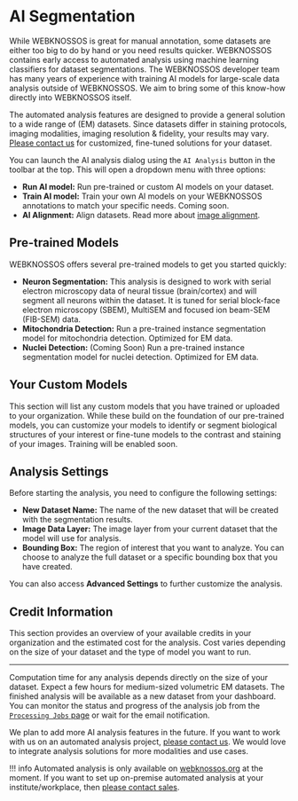# AI Segmentation

While WEBKNOSSOS is great for manual annotation, some datasets are either too big to do by hand or you need results quicker. WEBKNOSSOS contains early access to automated analysis using machine learning classifiers for dataset segmentations. The WEBKNOSSOS developer team has many years of experience with training AI models for large-scale data analysis outside of WEBKNOSSOS. We aim to bring some of this know-how directly into WEBKNOSSOS itself.

The automated analysis features are designed to provide a general solution to a wide range of (EM) datasets. Since datasets differ in staining protocols, imaging modalities, imaging resolution & fidelity, your results may vary. [Please contact us](mailto:hello@webknossos.org) for customized, fine-tuned solutions for your dataset. 

You can launch the AI analysis dialog using the `AI Analysis` button in the toolbar at the top. This will open a dropdown menu with three options:

- **Run AI model:** Run pre-trained or custom AI models on your dataset.
- **Train AI model:** Train your own AI models on your WEBKNOSSOS annotations to match your specific needs. Coming soon.
- **AI Alignment:** Align datasets. Read more about [image alignment](./alignment.md).


## Pre-trained Models

WEBKNOSSOS offers several pre-trained models to get you started quickly:

*   **Neuron Segmentation:** This analysis is designed to work with serial electron microscopy data of neural tissue (brain/cortex) and will segment all neurons within the dataset. It is tuned for serial block-face electron microscopy (SBEM), MultiSEM and focused ion beam-SEM (FIB-SEM) data.
*   **Mitochondria Detection:** Run a pre-trained instance segmentation model for mitochondria detection. Optimized for EM data.
*   **Nuclei Detection:** (Coming Soon) Run a pre-trained instance segmentation model for nuclei detection. Optimized for EM data.

## Your Custom Models

This section will list any custom models that you have trained or uploaded to your organization. While these build on the foundation of our pre-trained models, you can customize your models to identify or segment biological structures of your interest or fine-tune models to the contrast and staining of your images. Training will be enabled soon.

## Analysis Settings

Before starting the analysis, you need to configure the following settings:

*   **New Dataset Name:** The name of the new dataset that will be created with the segmentation results.
*   **Image Data Layer:** The image layer from your current dataset that the model will use for analysis.
*   **Bounding Box:** The region of interest that you want to analyze. You can choose to analyze the full dataset or a specific bounding box that you have created.

You can also access **Advanced Settings** to further customize the analysis.

## Credit Information

This section provides an overview of your available credits in your organization and the estimated cost for the analysis. Cost varies depending on the size of your dataset and the type of model you want to run.

---

Computation time for any analysis depends directly on the size of your dataset. 
Expect a few hours for medium-sized volumetric EM datasets. 
The finished analysis will be available as a new dataset from your dashboard. You can monitor the status and progress of the analysis job from the [`Processing Jobs` page](./jobs.md) or wait for the email notification.


We plan to add more AI analysis features in the future. If you want to work with us on an automated analysis project, [please contact us](mailto:hello@webknossos.org). 
We would love to integrate analysis solutions for more modalities and use cases.

<!-- Keep info in sync with docs/automation/ai_training.md -->
!!! info 
    Automated analysis is only available on [webknossos.org](https://webknossos.org) at the moment. 
    If you want to set up on-premise automated analysis at your institute/workplace, then [please contact sales](mailto:sales@webknossos.org). 
